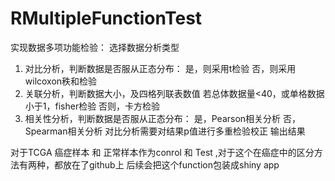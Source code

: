 # RMultipleFunctionTest
实现数据多项功能检验： 选择数据分析类型
1. 对比分析，判断数据是否服从正态分布： 是，则采用t检验 否，则采用wilcoxon秩和检验 
2. 关联分析，判断数据大小，及四格列联表数值 若总体数据量&lt;40，或单格数据小于1，fisher检验 否则，卡方检验 
3. 相关性分析，判断数据是否服从正态分布： 是，Pearson相关分析 否，Spearman相关分析 
对比分析需要对结果p值进行多重检验校正 
输出结果

对于TCGA 癌症样本 和 正常样本作为conrol 和 Test ,对于这个在癌症中的区分方法有两种，都放在了github上
后续会把这个function包装成shiny app
